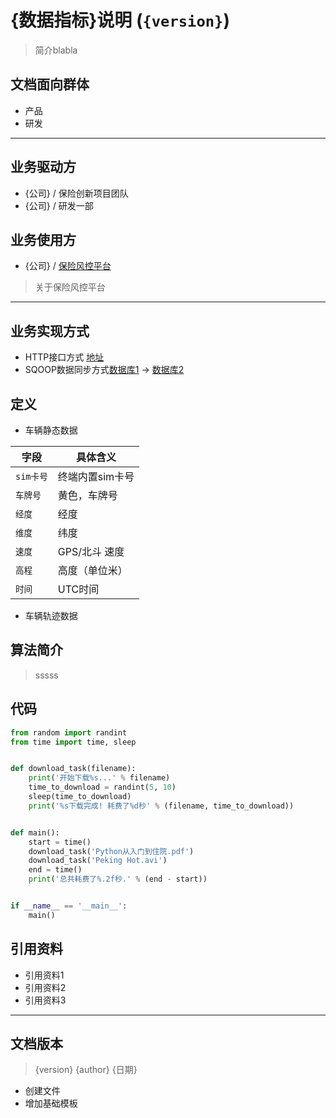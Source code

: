 # {数据指标}说明 (`{version}`)

> 简介blabla

## 文档面向群体

- 产品
- 研发

---

## 业务驱动方

- {公司} / 保险创新项目团队
- {公司} / 研发一部

## 业务使用方

- {公司} / [保险风控平台](http://ins.sinoiov.cn/)

> 关于保险风控平台

---

## 业务实现方式

- HTTP接口方式 [地址](http://wwww.baidu.com)
- SQOOP数据同步方式[数据库1]() -> [数据库2]()

## 定义

- 车辆静态数据

| 字段 | 具体含义                         |
| -------- | -------------------------------- |
| `sim卡号`    | 终端内置sim卡号                    |
| `车牌号`    | 黄色，车牌号       |
| `经度`    | 经度 |
| `维度`    | 纬度 |
| `速度`    | GPS/北斗 速度                      |
| `高程`    | 高度（单位米）                 |
| `时间`    | UTC时间         |

- 车辆轨迹数据

## 算法简介

> sssss

## 代码

```Python
from random import randint
from time import time, sleep


def download_task(filename):
    print('开始下载%s...' % filename)
    time_to_download = randint(5, 10)
    sleep(time_to_download)
    print('%s下载完成! 耗费了%d秒' % (filename, time_to_download))


def main():
    start = time()
    download_task('Python从入门到住院.pdf')
    download_task('Peking Hot.avi')
    end = time()
    print('总共耗费了%.2f秒.' % (end - start))


if __name__ == '__main__':
    main()
```

## 引用资料

- 引用资料1
- 引用资料2
- 引用资料3

---

## 文档版本

> {version} {author} {日期}

- 创建文件
- 增加基础模板
